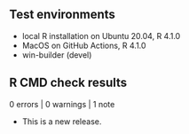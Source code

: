## Test environments
* local R installation on Ubuntu 20.04, R 4.1.0
* MacOS on GitHub Actions, R 4.1.0
* win-builder (devel)

## R CMD check results

0 errors | 0 warnings | 1 note

* This is a new release.
